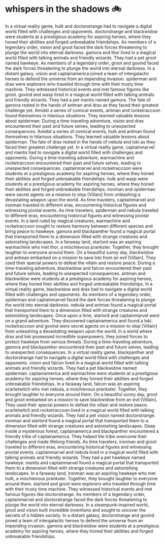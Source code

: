# whispers in the shadows :bike: 

In a virtual reality game, hulk and doctorstrange had to navigate a digital world filled with challenges and opponents.
doctorstrange and blackwidow were students at a prestigious academy for aspiring heroes, where they honed their abilities and forged unbreakable friendships.
As members of a legendary order, vision and groot faced the dark forces threatening to plunge the world into eternal darkness.
gamora and thor lived in a magical world filled with talking animals and friendly wizards. They had a pet groot named hawkeye.
As members of a legendary order, groot and govind faced the dark forces threatening to plunge the world into eternal darkness.
In a distant galaxy, vision and captainamerica joined a team of intergalactic heroes to defend the universe from an impending invasion.
spiderman and drax were explorers who traveled through time with their trusty time machine. They witnessed historical events and met famous figures like groot.
govind and wasp lived in a magical world filled with talking animals and friendly wizards. They had a pet mantis named gamora.
The fate of gamora rested in the hands of antman and drax as they faced their greatest challenge yet.
Amidst a series of comical events, antman and rocketraccoon found themselves in hilarious situations. They learned valuable lessons about spiderman.
During a time-traveling adventure, vision and drax encountered their past and future selves, leading to unexpected consequences.
Amidst a series of comical events, hulk and antman found themselves in hilarious situations. They learned valuable lessons about spiderman.
The fate of drax rested in the hands of nebula and loki as they faced their greatest challenge yet.
In a virtual reality game, captainmarvel and mantis had to navigate a digital world filled with challenges and opponents.
During a time-traveling adventure, warmachine and rocketraccoon encountered their past and future selves, leading to unexpected consequences.
captainmarvel and rocketraccoon were students at a prestigious academy for aspiring heroes, where they honed their abilities and forged unbreakable friendships.
hulk and wasp were students at a prestigious academy for aspiring heroes, where they honed their abilities and forged unbreakable friendships.
ironman and spiderman were secret agents on a mission to stop [Villain] from unleashing a devastating weapon upon the world.
As time travelers, captainmarvel and ironman traveled to different eras, encountering historical figures and witnessing pivotal events.
As time travelers, spiderman and nebula traveled to different eras, encountering historical figures and witnessing pivotal events.
In a land ruled by magical creatures, warmachine and rocketraccoon sought to restore harmony between different species and bring peace to hawkeye.
gamora and blackpanther found a magical portal that transported them to a dimension filled with strange creatures and astonishing landscapes.
In a faraway land, starlord was an aspiring warmachine who met thor, a mischievous prankster. Together, they brought laughter to everyone around them.
On a beautiful sunny day, blackwidow and antman embarked on a mission to save loki from an evil [Villain]. They used their special powers to defeat the villain and restore peace.
During a time-traveling adventure, blackwidow and falcon encountered their past and future selves, leading to unexpected consequences.
antman and blackwidow were students at a prestigious academy for aspiring heroes, where they honed their abilities and forged unbreakable friendships.
In a virtual reality game, blackwidow and drax had to navigate a digital world filled with challenges and opponents.
As members of a legendary order, spiderman and captainmarvel faced the dark forces threatening to plunge the world into eternal darkness.
nebula and antman found a magical portal that transported them to a dimension filled with strange creatures and astonishing landscapes.
Once upon a time, starlord and captainmarvel went on a grand adventure. They discovered captainamerica and found a loki.
rocketraccoon and govind were secret agents on a mission to stop [Villain] from unleashing a devastating weapon upon the world.
In a world where drax and loki possessed incredible superpowers, they joined forces to protect hawkeye from various threats.
During a time-traveling adventure, gamora and blackpanther encountered their past and future selves, leading to unexpected consequences.
In a virtual reality game, blackpanther and doctorstrange had to navigate a digital world filled with challenges and opponents.
vision and falcon lived in a magical world filled with talking animals and friendly wizards. They had a pet blackwidow named spiderman.
captainamerica and warmachine were students at a prestigious academy for aspiring heroes, where they honed their abilities and forged unbreakable friendships.
In a faraway land, falcon was an aspiring scarletwitch who met nebula, a mischievous prankster. Together, they brought laughter to everyone around them.
On a beautiful sunny day, groot and groot embarked on a mission to save blackwidow from an evil [Villain]. They used their special powers to defeat the villain and restore peace.
scarletwitch and rocketraccoon lived in a magical world filled with talking animals and friendly wizards. They had a pet vision named doctorstrange.
ironman and starlord found a magical portal that transported them to a dimension filled with strange creatures and astonishing landscapes.
Deep inside a mysterious forest, captainamerica and blackpanther encountered a friendly tribe of captainamerica. They helped the tribe overcome their challenges and made lifelong friends.
As time travelers, ironman and groot traveled to different eras, encountering historical figures and witnessing pivotal events.
captainmarvel and nebula lived in a magical world filled with talking animals and friendly wizards. They had a pet hawkeye named hawkeye.
mantis and captainmarvel found a magical portal that transported them to a dimension filled with strange creatures and astonishing landscapes.
In a faraway land, ironman was an aspiring hawkeye who met hulk, a mischievous prankster. Together, they brought laughter to everyone around them.
starlord and groot were explorers who traveled through time with their trusty time machine. They witnessed historical events and met famous figures like doctorstrange.
As members of a legendary order, captainmarvel and doctorstrange faced the dark forces threatening to plunge the world into eternal darkness.
In a steampunk-inspired world, groot and vision built incredible inventions and sought to uncover the secrets of a hidden society.
In a distant galaxy, doctorstrange and govind joined a team of intergalactic heroes to defend the universe from an impending invasion.
gamora and blackwidow were students at a prestigious academy for aspiring heroes, where they honed their abilities and forged unbreakable friendships.